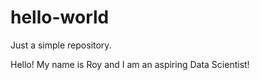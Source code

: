 # hello-world
Just a simple repository.

Hello! 
My name is Roy and I am an aspiring Data Scientist!
